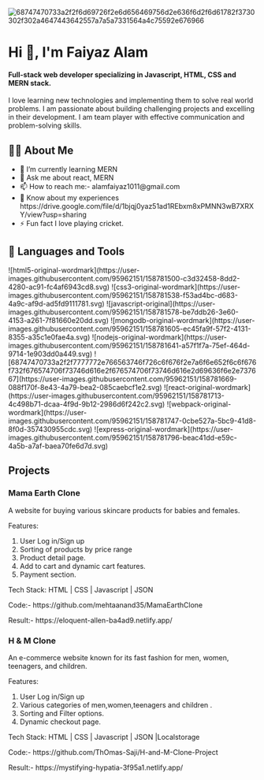 ![68747470733a2f2f6d69726f2e6d656469756d2e636f6d2f6d61782f3730302f302a4647443642557a7a5a7331564a4c75592e676966](https://user-images.githubusercontent.com/95962151/158759152-a2f4aab6-12d8-4cab-b913-ad8e3b11aacd.gif)
<h1>Hi 👋, I'm Faiyaz Alam</h1>
<h4>Full-stack web developer specializing in Javascript, HTML, CSS and MERN stack.</h4>
<p>I love learning new technologies and implementing them to solve real world problems. I am passionate about building challenging projects and excelling in their development. I am team player with effective communication and problem-solving skills.</p>
<h2>🙋‍♂️ About Me </h2>
<ul> 
  <li> 🌱 I’m currently learning MERN</li>

  <li> 💬 Ask me about react, MERN</li>

<li> 📫 How to reach me:- alamfaiyaz1011@gmail.com </li>

<li>📄 Know about my experiences https://drive.google.com/file/d/1bjqj0yaz51ad1REbxm8xPMNN3wB7XRXY/view?usp=sharing</li>
  <li>⚡ Fun fact I love playing cricket.</li>
</ul>
<h2>🚀 Languages and Tools</h2>
<p>![html5-original-wordmark](https://user-images.githubusercontent.com/95962151/158781500-c3d32458-8dd2-4280-ac91-fc4af6943cd8.svg)
![css3-original-wordmark](https://user-images.githubusercontent.com/95962151/158781538-f53ad4bc-d683-4a9c-af9d-ad5fd9111781.svg)
![javascript-original](https://user-images.githubusercontent.com/95962151/158781578-be7ddb26-3e60-4153-a261-7f81660e20dd.svg)
![mongodb-original-wordmark](https://user-images.githubusercontent.com/95962151/158781605-ec45fa9f-57f2-4131-8355-a35c1e0fae4a.svg)
![nodejs-original-wordmark](https://user-images.githubusercontent.com/95962151/158781641-a57f1f7a-75ef-464d-9714-1e903dd0a449.svg)
![68747470733a2f2f7777772e766563746f726c6f676f2e7a6f6e652f6c6f676f732f676574706f73746d616e2f676574706f73746d616e2d69636f6e2e737667](https://user-images.githubusercontent.com/95962151/158781669-088f170f-8e43-4a79-bea2-085caebcf1e2.svg)
![react-original-wordmark](https://user-images.githubusercontent.com/95962151/158781713-4c498b71-dcaa-4f9d-9b12-2986d6f242c2.svg)
![webpack-original-wordmark](https://user-images.githubusercontent.com/95962151/158781747-0cbe527a-5bc9-41d8-8f0d-357430955cdc.svg)
![express-original-wordmark](https://user-images.githubusercontent.com/95962151/158781796-beac41dd-e59c-4a5b-a7af-baea70fe6d7d.svg)

</P>
<h2>Projects </h2>
<h3>Mama Earth Clone </h3>
<p>A website for buying various skincare products for babies and
females.

Features:
1. User Log in/Sign up
2. Sorting of products by price range
3. Product detail page.
4. Add to cart and dynamic cart features.
5. Payment section.

Tech Stack: HTML | CSS | Javascript | JSON</p>
<p>Code:- https://github.com/mehtaanand35/MamaEarthClone</p>
<p>Result:- https://eloquent-allen-ba4ad9.netlify.app/ </p>
<h3>H & M Clone</h3>
<p>An e-commerce website known for its fast fashion for men,
women, teenagers, and children.

Features:
1. User Log in/Sign up
2. Various categories of men,women,teenagers and children .
3. Sorting and Filter options.
4. Dynamic checkout page.

Tech Stack: HTML | CSS | Javascript | JSON |Localstorage</p>
<p>Code:- https://github.com/ThOmas-Saji/H-and-M-Clone-Project</p>
<p>Result:- https://mystifying-hypatia-3f95a1.netlify.app/</p>
